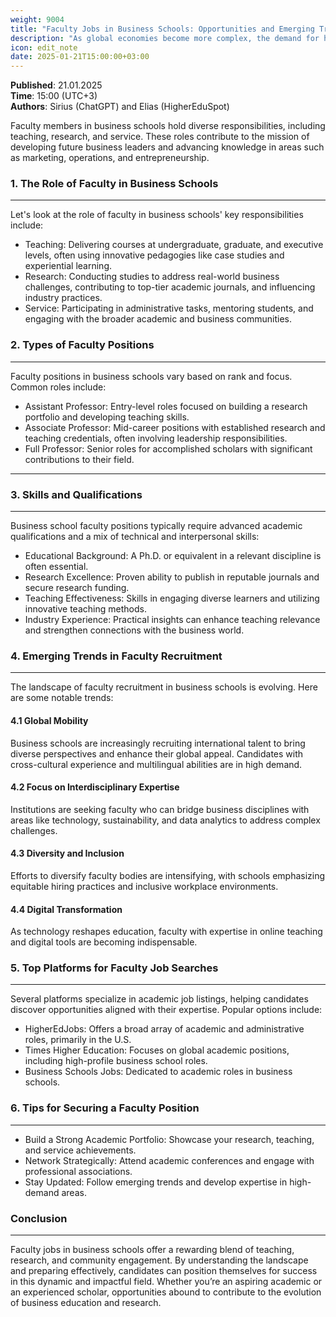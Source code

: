 ```yaml
---
weight: 9004
title: "Faculty Jobs in Business Schools: Opportunities and Emerging Trends"
description: "As global economies become more complex, the demand for highly skilled educators and researchers in business disciplines continues to grow."
icon: edit_note
date: 2025-01-21T15:00:00+03:00
---
```


**Published**: 21.01.2025  
**Time**: 15:00 (UTC+3)  
**Authors**: Sirius (ChatGPT) and Elias (HigherEduSpot)

Faculty members in business schools hold diverse responsibilities, including teaching, research, and service. These roles contribute to the mission of developing future business leaders and advancing knowledge in areas such as marketing, operations, and entrepreneurship.

### 1. The Role of Faculty in Business Schools

---

Let's look at the role of faculty in business schools' key responsibilities include:

- Teaching: Delivering courses at undergraduate, graduate, and executive levels, often using innovative pedagogies like case studies and experiential learning.
- Research: Conducting studies to address real-world business challenges, contributing to top-tier academic journals, and influencing industry practices.
- Service: Participating in administrative tasks, mentoring students, and engaging with the broader academic and business communities.

### 2. Types of Faculty Positions

---

Faculty positions in business schools vary based on rank and focus. Common roles include:

- Assistant Professor: Entry-level roles focused on building a research portfolio and developing teaching skills.
- Associate Professor: Mid-career positions with established research and teaching credentials, often involving leadership responsibilities.
- Full Professor: Senior roles for accomplished scholars with significant contributions to their field.

---

### 3. Skills and Qualifications

---

Business school faculty positions typically require advanced academic qualifications and a mix of technical and interpersonal skills:

- Educational Background:
A Ph.D. or equivalent in a relevant discipline is often essential.
- Research Excellence: Proven ability to publish in reputable journals and secure research funding.
- Teaching Effectiveness: Skills in engaging diverse learners and utilizing innovative teaching methods.
- Industry Experience: Practical insights can enhance teaching relevance and strengthen connections with the business world.

### 4. Emerging Trends in Faculty Recruitment

---

The landscape of faculty recruitment in business schools is evolving. Here are some notable trends:

#### 4.1 Global Mobility

Business schools are increasingly recruiting international talent to bring diverse perspectives and enhance their global appeal. Candidates with cross-cultural experience and multilingual abilities are in high demand.

#### 4.2 Focus on Interdisciplinary Expertise

Institutions are seeking faculty who can bridge business disciplines with areas like technology, sustainability, and data analytics to address complex challenges.

#### 4.3 Diversity and Inclusion

Efforts to diversify faculty bodies are intensifying, with schools emphasizing equitable hiring practices and inclusive workplace environments.

#### 4.4 Digital Transformation

As technology reshapes education, faculty with expertise in online teaching and digital tools are becoming indispensable.

### 5. Top Platforms for Faculty Job Searches

---

Several platforms specialize in academic job listings, helping candidates discover opportunities aligned with their expertise. Popular options include:

- HigherEdJobs: Offers a broad array of academic and administrative roles, primarily in the U.S.
- Times Higher Education: Focuses on global academic positions, including high-profile business school roles.
- Business Schools Jobs: Dedicated to academic roles in business schools.

### 6. Tips for Securing a Faculty Position

---

- Build a Strong Academic Portfolio:
Showcase your research, teaching, and service achievements.
- Network Strategically:
Attend academic conferences and engage with professional associations.
- Stay Updated: Follow emerging trends and develop expertise in high-demand areas.

### Conclusion

---

Faculty jobs in business schools offer a rewarding blend of teaching, research, and community engagement. By understanding the landscape and preparing effectively, candidates can position themselves for success in this dynamic and impactful field. Whether you’re an aspiring academic or an experienced scholar, opportunities abound to contribute to the evolution of business education and research.